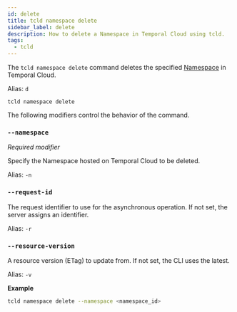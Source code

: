 ```yaml
---
id: delete
title: tcld namespace delete
sidebar_label: delete
description: How to delete a Namespace in Temporal Cloud using tcld.
tags:
  - tcld
---
```


The `tcld namespace delete` command deletes the specified [Namespace](/concepts/what-is-a-namespace) in Temporal Cloud.

Alias: `d`

`tcld namespace delete`

The following modifiers control the behavior of the command.

### `--namespace`

_Required modifier_

Specify the Namespace hosted on Temporal Cloud to be deleted.

Alias: `-n`

### `--request-id`

The request identifier to use for the asynchronous operation.
If not set, the server assigns an identifier.

Alias: `-r`

### `--resource-version`

A resource version (ETag) to update from.
If not set, the CLI uses the latest.

Alias: `-v`

**Example**

```bash
tcld namespace delete --namespace <namespace_id>
```
